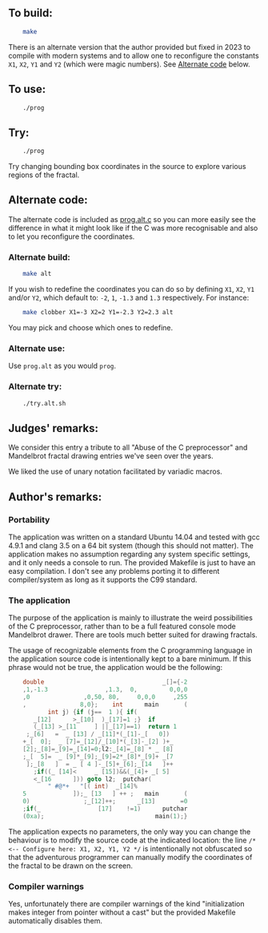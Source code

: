 ## To build:

```sh
    make
```

There is an alternate version that the author provided but fixed in 2023 to
compile with modern systems and to allow one to reconfigure the constants `X1`,
`X2`, `Y1` and `Y2` (which were magic numbers). See [Alternate
code](#alternate-code) below.


## To use:

```sh
    ./prog
```


## Try:

```sh
    ./prog
```

Try changing bounding box coordinates in the source to explore
various regions of the fractal.


## Alternate code:

The alternate code is included as [prog.alt.c](prog.alt.c) so you can more
easily see the difference in what it might look like if the C was more
recognisable and also to let you reconfigure the coordinates.


### Alternate build:

```sh
    make alt
```

If you wish to redefine the coordinates you can do so by defining `X1`, `X2`,
`Y1` and/or `Y2`, which default to: `-2`, `1`, `-1.3` and `1.3` respectively.
For instance:


```sh
    make clobber X1=-3 X2=2 Y1=-2.3 Y2=2.3 alt
```

You may pick and choose which ones to redefine.


### Alternate use:

Use `prog.alt` as you would `prog`.


### Alternate try:

```sh
    ./try.alt.sh
```


## Judges' remarks:

We consider this entry a tribute to all "Abuse of the C preprocessor"
and Mandelbrot fractal drawing entries we've seen over the years.

We liked the use of unary notation facilitated by variadic macros.


## Author's remarks:

### Portability

The application was written on a standard Ubuntu 14.04 and tested with
gcc 4.9.1 and clang 3.5 on a 64 bit system (though this should not matter).
The application makes no assumption regarding any system specific settings,
and it only needs a console to run. The provided Makefile is just to have
an easy compilation. I don't see any problems porting it to different
compiler/system as long as it supports the C99 standard.


### The application

The purpose of the application is mainly to illustrate the weird possibilities
of the C preprocessor, rather than to be a full featured console mode Mandelbrot
drawer. There are tools much better suited for drawing fractals.

The usage of recognizable elements from the C programming language in the
application source code is intentionally kept to a bare minimum. If this phrase
would not be true, the application would be the following:

```c
    double                                 _[]={-2
    ,1,-1.3                ,1.3,  0,         0,0,0
    ,0               ,0,50, 80,     0,0,0     ,255
    ,               8,0};    int      main       (
		   int j) {if (j==  1 ){ if(
	   _[12]      >_[10]  )_[17]=1 ;}  if
       (_[13] >_[11     ] ||_[17]==1)  return 1
     ;_[6]   =  _ [13] / _[11]*(_[1]-_[   0])
    +_[  0];  _ [7]=_[12]/_[10]*(_[3]-_[2] )+_
    [2];_[8]=_[9]=_[14]=0;l2:_[4]=_[8] * _ [8]
    ;_[  5]=  _ [9]*_[9];_[9]=2*_[8]*_[9]+ _[7
     ];_[8   ]  = _ [ 4 ]-_[5]+_[6];_[14   ]++
       ;if((_ [14]<     _ [15])&&(_[4]+ _[ 5]
	   <_[16      ])) goto l2;  putchar(
		   " #@*+   "[( int)  _[14]%
    5             ]);_ [13   ] ++ ;   main       (
    0)               ;_[12]++;      _[13]       =0
    ;if(_                [17]    !=1)      putchar
    (0xa);                               main(1);}
```

The application expects no parameters, the only way you can change the behaviour
is to modify the source code at the indicated location: the line
`/* <-- Configure here: X1, X2, Y1, Y2 */` is intentionally not obfuscated so
that the adventurous programmer can manually modify the coordinates of the
fractal to be drawn on the screen.


### Compiler warnings

Yes, unfortunately there are compiler warnings of the kind "initialization makes
integer from pointer without a cast" but the provided Makefile automatically
disables them.


<!--

    Copyright © 1984-2024 by Landon Curt Noll. All Rights Reserved.

    You are free to share and adapt this file under the terms of this license:

	Creative Commons Attribution-ShareAlike 4.0 International (CC BY-SA 4.0)

    For more information, see:

	https://creativecommons.org/licenses/by-sa/4.0/

-->
